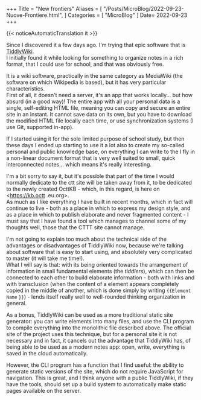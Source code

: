 +++
Title = "New frontiers"
Aliases = [
  "/Posts/MicroBlog/2022-09-23-Nuove-Frontiere.html",
]
Categories = [ "MicroBlog" ]
Date= 2022-09-23
+++

{{< noticeAutomaticTranslation it >}}



Since I discovered it a few days ago. I'm trying that epic software that is [TiddlyWiki](https://tiddlywiki.com).  
I initially found it while looking for something to organize notes in a rich format, that I could use for school, and that was obviously free.

It is a wiki software, practically in the same category as MediaWiki (the software on which Wikipedia is based), but it has very particular characteristics.  
First of all, it doesn't need a server, it's an app that works locally... but how absurd (in a good way)! The entire app with all your personal data is a single, self-editing HTML file, meaning you can copy and secure an entire site in an instant. It cannot save data on its own, but you have to download the modified HTML file locally each time, or use synchronization systems (I use Git, supported in-app).

If I started using it for the sole limited purpose of school study, but then these days I ended up starting to use it a lot also to create my so-called personal and public knowledge base, on everything I can write to the I fly in a non-linear document format that is very well suited to small, quick interconnected notes... which means it's really interesting.

I'm a bit sorry to say it, but it's possible that part of the time I would normally dedicate to the ctt site will be taken away from it, to be dedicated to the newly created OcttKB - which, in this regard, is here on <https://kb.octt .eu.org>.  
As much as I like everything I have built in recent months, which in fact will continue to live - both as a place in which to express my design style, and as a place in which to publish elaborate and never fragmented content - I must say that I have found a tool which manages to channel some of my thoughts well, those that the CTTT site cannot manage.

I'm not going to explain too much about the technical side of the advantages or disadvantages of TiddlyWiki now, because we're talking about software that is easy to start using, and absolutely very complicated to master (it will take me time!).  
What I will say is that: with its being oriented towards the arrangement of information in small fundamental elements (the _tiddlers_), which can then be connected to each other to build elaborate information - both with links and with transclusion (when the content of a element appears completely copied in the middle of another, which is done simply by writing <span>`{`</span><span>`{`</span><span>`Element Name`</span><span> `}`</span><span>`}`<span>) - lends itself really well to well-rounded thinking organization in general.

As a bonus, TiddlyWiki can be used as a more traditional static site generator: you can write elements into many files, and use the CLI program to compile everything into the monolithic file described above. The official site of the project uses this technique, but for a personal site it is not necessary and in fact, it cancels out the advantage that TiddlyWiki has, of being able to be used as a modern notes app: open, write, everything is saved in the cloud automatically.

However, the CLI program has a function that I find useful: the ability to generate static versions of the site, which do not require JavaScript for navigation. This is great, and I think anyone with a public TiddlyWiki, if they have the tools, should set up a build system to automatically make static pages available on the server.